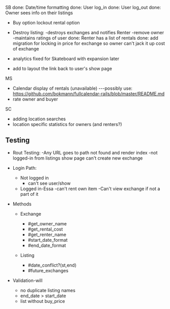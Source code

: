 
SB
done: Date/time formatting
done: User log_in
done: User log_out
done: Owner sees info on their listings
* Buy option lockout rental option
* Destroy listing:
      -destroys exchanges and notifies Renter
      -remove owner
      -maintains ratings of user
done: Renter has a list of rentals
done: add migration for locking in price for exchange so owner can't jack it up cost of exchange

* analytics fixed for Skateboard with expansion later
* add to layout the link back to user's show page

MS
* Calendar display of rentals (unavailable)
  ---possibly use: https://github.com/bokmann/fullcalendar-rails/blob/master/README.md
* rate owner and buyer



SC
* adding location searches
* location specific statistics for owners (and renters?)


Testing
------------
* Rout Testing:
  -Any URL goes to path not found and render index
  -not logged-in from listings show page can't create new exchange

* Login Path:
  * Not logged in
      * can't see user/show
  * Logged in-Essa
    -can't rent own item
    -Can't view exchange if not a part of it

* Methods
  * Exchange
    * #get_owner_name
    * #get_rental_cost
    * #get_renter_name
    * #start_date_format
    * #end_date_format

  * Listing
    - #date_conflict?(st,end)
    - #future_exchanges

* Validation-will
  - no duplicate listing names
  * end_date > start_date
  - list without buy_price
